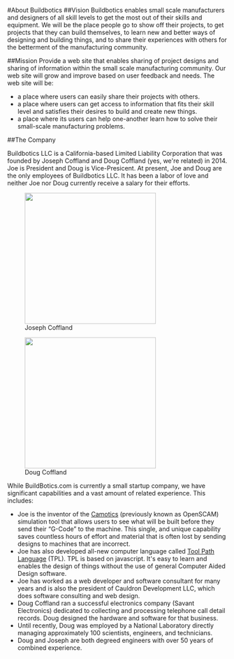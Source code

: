 #About Buildbotics
##Vision
Buildbotics enables small scale manufacturers and designers of all skill levels to get the most out of their skills and equipment.  We will be the place people go to show off their projects, to get projects that they can build themselves, to learn new and better ways of designing and building things, and to share their experiences with others for the betterment of the manufacturing community.

##Mission
Provide a web site that enables sharing of project designs and sharing of information within the small scale manufacturing community.  Our web site will grow and improve based on user feedback and needs.  The web site will be:
* a place where users can easily share their projects with others.
* a place where users can get access to information that fits their skill level and satisfies their desires to build and create new things.
* a place where its users can help one-another learn how to solve their small-scale manufacturing problems.

##The Company

Buildbotics LLC is a California-based Limited Liability Corporation that was founded by Joseph Coffland and Doug Coffland (yes, we're related) in 2014.  Joe is President and Doug is Vice-Presicent.  At present, Joe and Doug are the only employees of Buildbotics LLC.  It has been a labor of love and neither Joe nor Doug currently receive a salary for their efforts.

 <figure>
  <img src="https://github.com/DougCoffland/buildbotics-ui/blob/master/static/images/Joe.png" height="300" width = "300">
  <figcaption>Joseph Coffland</figcaption>
</figure> <figure>
  <img src="https://github.com/DougCoffland/buildbotics-ui/blob/master/static/images/Doug.png" height="300" width = "300">
  <figcaption>Doug Coffland</figcaption>
</figure> 

While BuildBotics.com is currently a small startup company, we have significant capabilities and a vast amount of related experience. This includes:
* Joe is the inventor of the [Camotics](www.openscam.org) (previously known as OpenSCAM) simulation tool that allows users to see what will be built before they send their “G-Code” to the machine. This single, and unique capability saves countless hours of effort and material that is often lost by sending designs to machines that are incorrect.    
* Joe has also developed all-new computer language called [Tool Path Language](www.tplang.org) (TPL).   TPL is based on javascript.  It's easy to learn and enables the design of things without the use of general Computer Aided Design software.   
* Joe has worked as a web developer and software consultant for many years and is also the president of Cauldron Development LLC, which does software consulting and web design.
* Doug Coffland ran a successful electronics company (Savant Electronics) dedicated to collecting and processing telephone call detail records.  Doug designed the hardware and software for that business.
* Until recently, Doug was employed by a National Laboratory directly managing approximately 100 scientists, engineers, and technicians.
* Doug and Joseph are both degreed engineers with over 50 years of combined experience.
